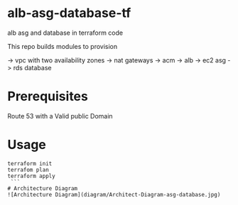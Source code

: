 # alb-asg-database-tf
alb asg and database in terraform code

This repo builds modules to provision

-> vpc with two availability zones
-> nat gateways
-> acm
-> alb
-> ec2 asg
-> rds database 


# Prerequisites
Route 53 with a Valid public Domain

# Usage
  ````cd ssc-prod
  terraform init
  terrafom plan
  terraform apply
   ```
# Architecture Diagram
![Architecture Diagram](diagram/Architect-Diagram-asg-database.jpg)